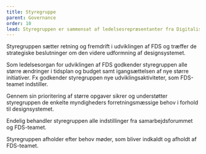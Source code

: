```yaml
---
title: Styregruppe
parent: Governance
order: 10
lead: Styregruppen er sammensat af ledelsesrepræsentanter fra Digitaliseringsstyrelsen og Erhvervsstyrelsen. Styregruppen bliver betjent af FDS-teamet.
---
```

Styregruppen sætter retning og fremdrift i udviklingen af FDS og træffer de strategiske beslutninger om den videre udformning af designsystemet.

Som ledelsesorgan for udviklingen af FDS godkender styregruppen alle større ændringer i tidsplan og budget samt igangsættelsen af nye større initiativer. Fx godkender styregruppen nye udviklingsaktiviteter, som FDS-teamet indstiller.

Gennem sin prioritering af større opgaver sikrer og understøtter styregruppen de enkelte myndigheders forretningsmæssige behov i forhold til designsystemet.

Endelig behandler styregruppen alle indstillinger fra samarbejdsforummet og FDS-teamet.

Styregruppen afholder efter behov møder, som bliver indkaldt og afholdt af FDS-teamet.
